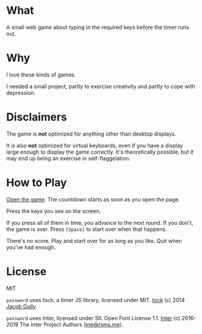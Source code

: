 # What

A small web game about typing in the required keys before the timer runs out.

# Why

I love these kinds of games.

I needed a small project, partly to exercise creativity and partly to cope with depression.

# Disclaimers

The game is **not** optimized for anything other than desktop displays.

It is also **not** optimized for virtual keyboards, even if you have a display large enough to display the game correctly. It's theoretically possible, but it may end up being an exercise in self-flaggelation.

# How to Play

[Open the game](https://firebrandcoding.github.io/password). The countdown starts as soon as you open the page.

Press the keys you see on the screen.

If you press all of them in time, you advance to the next round. If you don't, the game is over. Press `[Space]` to start over when that happens.

There's no score. Play and start over for as long as you like. Quit when you've had enough.

# License

MIT

`password` uses tock, a timer JS library, licensed under MIT. [tock](https://github.com/mrchimp/tock) (c) 2014 [Jacob Gully](https://github.com/mrchimp)

`password` uses Inter, licensed under SIL Open Font License 1.1. [Inter](https://github.com/rsms/inter) (c) 2016-2019 The Inter Project Authors (me@rsms.me).